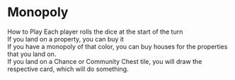 # Monopoly
How to Play
Each player rolls the dice at the start of the turn<br>
If you land on a property, you can buy it<br>
If you have a monopoly of that color, you can buy houses for the properties that you land on.<br>
If you land on a Chance or Community Chest tile, you will draw the respective card, which will do something.<br>

<!--You can choose to mortagage your property for money.-->
<!---You still own the property that you mortgage.-->
<!--People who land on the mortgaged property will not have to pay you rent.-->
